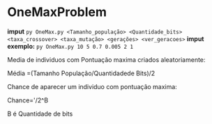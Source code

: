 # OneMaxProblem
**imput** `py OneMax.py <Tamanho_população> <Quantidade_bits> <taxa_crossover> <taxa_mutação> <gerações> <ver_geracoes>`
**imput exemplo:** `py OneMax.py 10 5 0.7 0.005 2 1`

Media de individuos com Pontuação maxima criados aleatoriamente:

Média =(Tamanho População/Quantidadede Bits)/2

Chance de aparecer um individuo com pontuação maxima:

Chance='/2^B 

B é Quantidade de bits
